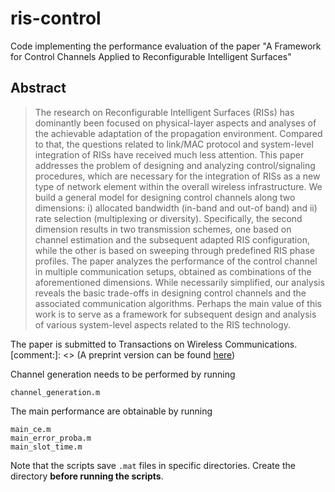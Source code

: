 # ris-control

Code implementing the performance evaluation of the paper "A Framework for Control Channels Applied to Reconfigurable Intelligent Surfaces"

## Abstract
> The research on Reconfigurable Intelligent Surfaces (RISs) has dominantly been focused on physical-layer aspects and analyses of the achievable adaptation of the propagation environment. Compared to that, the questions related to link/MAC protocol and system-level integration of RISs have received much less attention. This paper addresses the problem of designing and analyzing control/signaling procedures, which are necessary for the integration of RISs as a new type of network element within the overall wireless infrastructure. We build a general model for designing control channels along two dimensions: i) allocated bandwidth (in-band and out-of band) and ii) rate selection (multiplexing or diversity). Specifically, the second dimension results in two transmission schemes, one based on channel estimation and the subsequent adapted RIS configuration, while the other is based on sweeping through predefined RIS phase profiles. The paper analyzes the performance of the control channel in multiple communication setups, obtained as combinations of the aforementioned dimensions. While necessarily simplified, our analysis reveals the basic trade-offs in designing control channels and the associated communication algorithms. Perhaps the main value of this work is to serve as a framework for subsequent design and analysis of various system-level aspects related to the RIS technology.

The paper is submitted to Transactions on Wireless Communications.
[comment:]: <> (A preprint version can be found [here](http://arxiv.org/abs/2303.16797))

Channel generation needs to be performed by running
```
channel_generation.m
```

The main performance are obtainable by running
```
main_ce.m
main_error_proba.m
main_slot_time.m
```
Note that the scripts save `.mat` files in specific directories. Create the directory **before running the scripts**.
